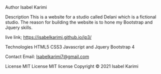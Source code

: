 
Author 
Isabel Karimi

Description 
This is a website for a studio called Delani which is a fictional studio. The reason for building the website is to hone my Bootstrap and Jquery skills.

live link;
https://isabelkarimi.github.io/ip3/

Technologies 
HTML5 
CSS3 Javascript and Jquery Bootstrap 4

Contact Email: Isabelkarimi7@gmail.com

License MIT License MIT license Copyright © 2021 Isabel Karimi
